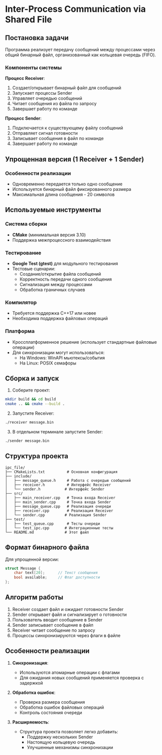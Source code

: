 # Inter-Process Communication via Shared File

## Постановка задачи

Программа реализует передачу сообщений между процессами через общий бинарный файл, организованный как кольцевая очередь (FIFO).

### Компоненты системы

**Процесс Receiver**:
1. Создает/открывает бинарный файл для сообщений
2. Запускает процессы Sender
3. Управляет очередью сообщений
4. Читает сообщения из файла по запросу
5. Завершает работу по команде

**Процесс Sender**:
1. Подключается к существующему файлу сообщений
2. Отправляет сигнал готовности
3. Записывает сообщения в файл по команде
4. Завершает работу по команде

## Упрощенная версия (1 Receiver + 1 Sender)

### Особенности реализации
- Одновременно передается только одно сообщение
- Используется бинарный файл фиксированного размера
- Максимальная длина сообщения - 20 символов

## Используемые инструменты

### Система сборки
- **CMake** (минимальная версия 3.10)
- Поддержка межпроцессного взаимодействия

### Тестирование
- **Google Test (gtest)** для модульного тестирования
- Тестовые сценарии:
  - Создание/открытие файла сообщений
  - Корректность передачи одного сообщения
  - Сигнализация между процессами
  - Обработка граничных случаев

### Компилятор
- Требуется поддержка C++17 или новее
- Необходима поддержка файловых операций

### Платформа
- Кроссплатформенное решение (использует стандартные файловые операции)
- Для синхронизации могут использоваться:
  - На Windows: WinAPI мьютексы/события
  - На Linux: POSIX семафоры

## Сборка и запуск

1. Соберите проект:
```bash
mkdir build && cd build
cmake .. && cmake --build .
```

2. Запустите Receiver:
```bash
./receiver message.bin
```

3. В отдельном терминале запустите Sender:
```bash
./sender message.bin
```

## Структура проекта

```
ipc_file/
├── CMakeLists.txt          # Основная конфигурация
├── include/
│   ├── message_queue.h     # Работа с очередью сообщений
│   ├── receiver.h          # Интерфейс Receiver
│   └── sender.h           # Интерфейс Sender
├── src/
│   ├── main_receiver.cpp   # Точка входа Receiver
│   ├── main_sender.cpp     # Точка входа Sender
│   ├── message_queue.cpp   # Реализация очереди
│   ├── receiver.cpp        # Реализация Receiver
│   └── sender.cpp         # Реализация Sender
├── test/
│   ├── test_queue.cpp      # Тесты очереди
│   └── test_ipc.cpp       # Интеграционные тесты
└── README.md              # Этот файл
```

## Формат бинарного файла

Для упрощенной версии:
```cpp
struct Message {
    char text[20];      // Текст сообщения
    bool available;     // Флаг доступности
};
```

## Алгоритм работы

1. Receiver создает файл и ожидает готовности Sender
2. Sender открывает файл и сигнализирует о готовности
3. Пользователь вводит сообщение в Sender
4. Sender записывает сообщение в файл
5. Receiver читает сообщение по запросу
6. Процессы синхронизируются через флаги в файле

## Особенности реализации

1. **Синхронизация**:
   - Используются атомарные операции с флагами
   - Для ожидания новых сообщений применяется проверка с задержкой

2. **Обработка ошибок**:
   - Проверка размера сообщения
   - Обработка ошибок файловых операций
   - Контроль состояния очереди

3. **Расширяемость**:
   - Структура проекта позволяет легко добавить:
     - Поддержку нескольких Sender
     - Настоящую кольцевую очередь
     - Улучшенные механизмы синхронизации

